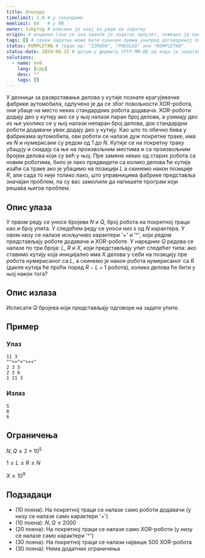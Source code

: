 ```yaml
---
title: Опклада
timelimit: 1.0 # у секундама
memlimit: 64   # y MB
owner: takprog # власник је онај ко ради на задатку
origin: # опционо (ако се зна одакле је задатак преузет, пожељно је навести извор)
tags: [] # сваки задатак може бити означен према унапред договореној листи ознака
status: KOMPLETAN # један од: "IZRADA", "PREGLED" или "KOMPLETAN".
status-date: 2024-08-15 # датум у формату YYYY-MM-DD од када је задатак у наведеном статусу
solutions:
  - name: ex0
    lang: [cpp]
    desc: ""
    tags: []
---
```


У деоници за разврставање делова у кутије познате крагујевачке фабрике аутомобила, одлучено је да се због повољности XOR-робота, они убаце на место неких стандардних робота додавача. XOR-роботи додају део у кутију ако се у њој налази паран број делова, а узимају део из ње уколико се у њој налази непаран број делова, док стандардни роботи додавачи увек додају део у кутију. Као што то обично бива у фабрикама аутомобила, ови роботи се налазе дуж покретне траке, има их $N$ и нумерисани су редом од $1$ до $N$. Кутије се на покретну траку убацују и скидају са ње на произвољним местима и са произвољним бројем делова који су већ у њој. Пре замене неких од старих робота са новим роботима, било је лако предвидети са колико делова ће кутија изаћи са траке ако је убацимо на позицији $L$ а скинемо након позиције $R$, али сада то није толико лако, што управницима фабрике представља значајан проблем, па су вас замолили да напишете програм који решава њигов проблем.

## Опис улаза

У првом реду се уносе бројеви $N$ и $Q$, број робота на покретној траци као и број упита. У следећем реду се уноси низ $s$ од $N$ карактера. У овом низу се налазе искључиво карактери '+' и '^', који редом представљају роботе додаваче и XOR-роботе. У наредних $Q$ редова се налазе по три броја: $L$, $R$ и $X$, који представљају упит следећег типа: ако ставимо кутију која иницијално има $X$ делова у себи на позицију пре робота нумерисаног са $L$, а скинемо је након робота нумерисаног са $R$ (дакле кутија ће проћи поред $R - L + 1$ робота), колико делова ће бити у њој након тога?

## Опис излаза

Исписати $Q$ бројева који представљају одговоре на задате упите.

## Пример
### Улаз
```
11 3
^^++^+^+++^
2 3 5
2 3 6
1 11 3
```
### Излаз
```
5
8
6
```

## Ограничења

$N, Q \le 2 \times 10^5$

$1 \le L \le R \le N$

$X \le 10^9$

## Подзадаци

* (10 поена): На покретној траци се налазе само роботи додавачи (у низу се налазе само карактери '+')
* (10 поена): $N, Q \le 2000$
* (20 поена): На покретној траци се налазе само XOR-роботи (у низу се налазе само карактери '^')
* (30 поена): На покретној траци се налази највише $500$ XOR-робота
* (30 поена): Нема додатних ограничења
